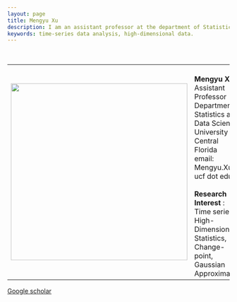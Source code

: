 ```yaml
---
layout: page
title: Mengyu Xu
description: I am an assistant professor at the department of Statistics and Data Science, University of Central Florida. Before this, I graduated from the Department of Statistics, University of Chicago. 
keywords: time-series data analysis, high-dimensional data.
---
```


<!--
<div class="navbar">
  <div class="navbar-inner">
    <div class="nav">
    <li><a href="https://scholar.google.com/citations?user=SVoxcb4AAAAJ&hl=en" target="_blank">Google Scholar</a></li>
        </div>
  </div>
</div> 
-->

<table class="wide">
<tr>
<td class="left">
    <img id="frontphoto" src="Mengyu.jpg" width="400" alt="" />
</td>
&nbsp; &nbsp; 
<td class="left">
<br><b> Mengyu Xu </b>
<br> Assistant Professor
<br> Department of Statistics and Data Science
<br> University of Central Florida
<br> email: Mengyu.Xu at ucf dot edu
<br>
<br> <b> Research Interest </b>: 
<br> Time series,  High-Dimensional Statistics, 
<br> Change-point,  
<br> Gaussian Approximation
<br> 
</td>
</tr>
</table>


[Google scholar](https://scholar.google.com/citations?user=SVoxcb4AAAAJ&hl=en)

